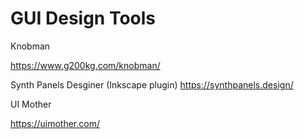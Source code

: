 # GUI Design Tools

Knobman

https://www.g200kg.com/knobman/

Synth Panels Desginer (Inkscape plugin)
https://synthpanels.design/

UI Mother

https://uimother.com/
